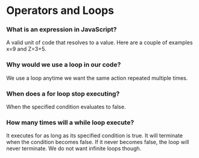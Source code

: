 # Operators and Loops

### What is an expression in JavaScript?

A valid unit of code that resolves to a value. Here are a couple of examples x=9 and Z=3+5. 

### Why would we use a loop in our code?

We use a loop anytime we want the same action repeated multiple times. 

### When does a for loop stop executing?

When the specified condition evaluates to false.

### How many times will a while loop execute?

It executes for as long as its specified condition is true. It will terminate when the condition becomes false. If it never becomes false, the loop will never terminate. We do not want infinite loops though.
